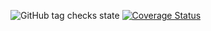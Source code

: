 ![GitHub tag checks state](https://img.shields.io/github/checks-status/Porror/prova.assignment/:ref)
[![Coverage Status](https://coveralls.io/repos/github/Porror/prova-assignment/badge.svg?branch=main)](https://coveralls.io/github/Porror/prova-assignment?branch=main)

